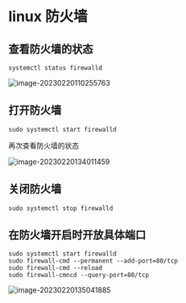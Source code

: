 # linux 防火墙

## 查看防火墙的状态 

```shell
systemctl status firewalld
```

![image-20230220110255763](https://oss.jaronnie.com/image-20230220110255763.png)


## 打开防火墙

```shell
sudo systemctl start firewalld
```

再次查看防火墙的状态

![image-20230220134011459](https://oss.jaronnie.com/image-20230220134011459.png)

## 关闭防火墙

```shell
sudo systemctl stop firewalld
```

## 在防火墙开启时开放具体端口

```shell
sudo systemctl start firewalld
sudo firewall-cmd --permanent --add-port=80/tcp
sudo firewall-cmd --reload
sudo firewall-cmncd --query-port=80/tcp
```

![image-20230220135041885](https://oss.jaronnie.com/image-20230220135041885.png)
